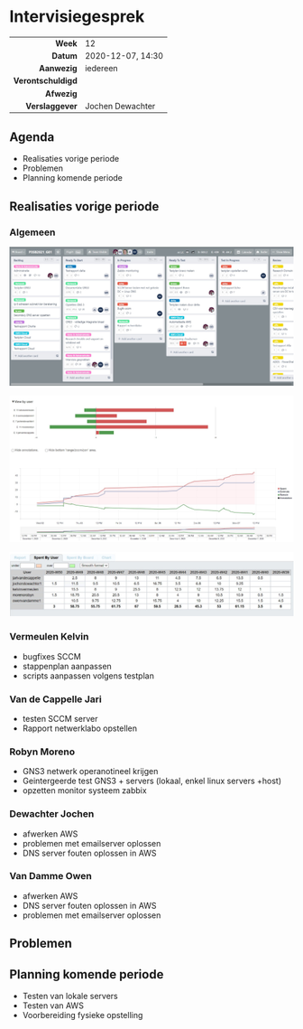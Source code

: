 # Intervisiegesprek

|                     |                   |
|--------------------:|:------------------|
|            **Week** | 12              |
|           **Datum** | 2020-12-07, 14:30 |
|        **Aanwezig** | iedereen          |
| **Verontschuldigd** |                   |
|         **Afwezig** |                   |
|    **Verslaggever** |Jochen Dewachter   |

## Agenda

- Realisaties vorige periode
- Problemen
- Planning komende periode

## Realisaties vorige periode

### Algemeen

![trello board week 12](/rapportering/images/Intervisie-w12-Trello.jpg)

![burndown week 12](/rapportering/images/Intervisie-w12-Burndown.jpg)

![Spent by users week 12](/rapportering/images/Intervisie-w12-SpentUsers.jpg)



### Vermeulen Kelvin
- bugfixes SCCM
- stappenplan aanpassen
- scripts aanpassen volgens testplan

### Van de Cappelle Jari
- testen SCCM server 
- Rapport netwerklabo opstellen

### Robyn Moreno
- GNS3 netwerk operanotineel krijgen
- Geintergeerde test GNS3 + servers (lokaal, enkel linux servers +host)
- opzetten monitor systeem zabbix

### Dewachter Jochen

- afwerken AWS
- problemen met emailserver oplossen
- DNS server fouten oplossen in AWS

### Van Damme Owen

- afwerken AWS
- DNS server fouten oplossen in AWS
- problemen met emailserver oplossen


## Problemen


## Planning komende periode
- Testen van lokale servers
- Testen van AWS
- Voorbereiding fysieke opstelling
